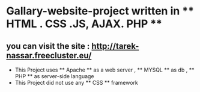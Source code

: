 # Gallary-website-project written in ** HTML . CSS .JS, AJAX. PHP **
## you can visit the site : http://tarek-nassar.freecluster.eu/
 - This Project uses ** Apache ** as a web server , ** MYSQL ** as db , ** PHP ** as server-side language
 - This Project did not use any ** CSS ** framework

